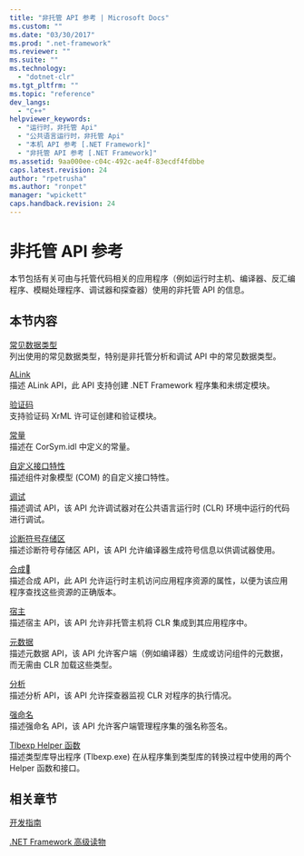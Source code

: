 ```yaml
---
title: "非托管 API 参考 | Microsoft Docs"
ms.custom: ""
ms.date: "03/30/2017"
ms.prod: ".net-framework"
ms.reviewer: ""
ms.suite: ""
ms.technology: 
  - "dotnet-clr"
ms.tgt_pltfrm: ""
ms.topic: "reference"
dev_langs: 
  - "C++"
helpviewer_keywords: 
  - "运行时，非托管 Api"
  - "公共语言运行时，非托管 Api"
  - "本机 API 参考 [.NET Framework]"
  - "非托管 API 参考 [.NET Framework]"
ms.assetid: 9aa000ee-c04c-492c-ae4f-83ecdf4fdbbe
caps.latest.revision: 24
author: "rpetrusha"
ms.author: "ronpet"
manager: "wpickett"
caps.handback.revision: 24
---
```

# 非托管 API 参考
本节包括有关可由与托管代码相关的应用程序（例如运行时主机、编译器、反汇编程序、模糊处理程序、调试器和探查器）使用的非托管 API 的信息。  
  
## 本节内容  
 [常见数据类型](../../../docs/framework/unmanaged-api/common-data-types-unmanaged-api-reference.md)  
 列出使用的常见数据类型，特别是非托管分析和调试 API 中的常见数据类型。  
  
 [ALink](../../../ml/index.xml)  
 描述 ALink API，此 API 支持创建 .NET Framework 程序集和未绑定模块。  
  
 [验证码](../../../ml/index.xml)  
 支持验证码 XrML 许可证创建和验证模块。  
  
 [常量](../../../docs/framework/unmanaged-api/constants-unmanaged-api-reference.md)  
 描述在 CorSym.idl 中定义的常量。  
  
 [自定义接口特性](http://msdn.microsoft.com/zh-cn/940952f9-46ad-4a1a-920f-118dc0bdcd9f)  
 描述组件对象模型 \(COM\) 的自定义接口特性。  
  
 [调试](../../../ml/index.xml)  
 描述调试 API，该 API 允许调试器对在公共语言运行时 \(CLR\) 环境中运行的代码进行调试。  
  
 [诊断符号存储区](../../../ml/index.xml)  
 描述诊断符号存储区 API，该 API 允许编译器生成符号信息以供调试器使用。  
  
 [合成](../../../ml/index.xml)  
 描述合成 API，此 API 允许运行时主机访问应用程序资源的属性，以便为该应用程序查找这些资源的正确版本。  
  
 [宿主](../../../ml/index.xml)  
 描述宿主 API，该 API 允许非托管主机将 CLR 集成到其应用程序中。  
  
 [元数据](../../../ml/index.xml)  
 描述元数据 API，该 API 允许客户端（例如编译器）生成或访问组件的元数据，而无需由 CLR 加载这些类型。  
  
 [分析](../../../ml/index.xml)  
 描述分析 API，该 API 允许探查器监视 CLR 对程序的执行情况。  
  
 [强命名](../../../ml/index.xml)  
 描述强命名 API，该 API 允许客户端管理程序集的强名称签名。  
  
 [Tlbexp Helper 函数](../../../ml/index.xml)  
 描述类型库导出程序 \(Tlbexp.exe\) 在从程序集到类型库的转换过程中使用的两个 Helper 函数和接口。  
  
## 相关章节  
 [开发指南](../../../docs/framework/development-guide.md)  
  
 [.NET Framework 高级读物](http://msdn.microsoft.com/zh-cn/faae8083-fecb-4514-b133-b0a5a32a7c3c)